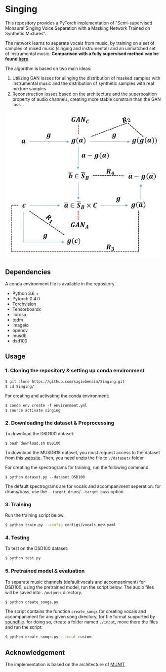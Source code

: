 # Singing

This repository provides a PyTorch implementation of "Semi-supervised Monaural Singing Voice Separation with a Masking Network Trained on Synthetic Mixtures".

The network learns to seperate vocals from music, by training on a set of samples of mixed music (singing and instrumental) and an unmatched set of instrumental music. **Comparison with a fully supervised method can be found [here](https://sagiebenaim.github.io/Singing/)**

The algorithm is based on two main ideas: 
1. Utilizing GAN losses for alinging the distribution of masked samples with instrumental music and the distribution of synthetic samples with real mixture samples.
2. Reconstruction losses based on the architecture and the superposition property of audio channels, creating more stable constrain than the GAN loss.

![Architecture](./Architecture.png)

## Dependencies
A conda environment file is available in the repository.
* Python 3.6 +
* Pytorch 0.4.0
* Torchvision
* Tensorboardx
* librosa
* tqdm
* imageio
* opencv
* musdb
* dsd100

## Usage

### 1. Cloning the repository & setting up conda environment
```
$ git clone https://github.com/sagiebenaim/Singing.git
$ cd Singing/
```
For creating and activating the conda environment:
```
$ conda env create -f environment.yml
$ source activate singing
```

### 2. Downloading the dataset & Preprocessing

To download the DSD100 dataset:
```
$ bash download.sh DSD100
```
To download the MUSDB18 dataset, you must request access to the dataset from this [website](https://zenodo.org/record/1117372/accessrequest). Then, you need unzip the file to `./dataset/` folder
 
For creating the spectrograms for training, run the following command
```
$ python dataset.py --dataset DSD100 
```
The default spectrograms are for vocals and accompaniment seperation. for drums/bass, use the `--target drums`/`--target bass` option 
 
### 3. Training
Run the training script below.

```bash
$ python train.py --config configs/vocals_new.yaml
```
 
### 4. Testing

To test on the DSD100 dataset:

```bash
$ python test.py
```

### 5. Pretrained model & evaluation

To separate music channels (default:vocals and accompaniment) for DSD100, using the pretrained model, run the script below. The audio files will be saved into `./outputs` directory.

```bash
$ python create_songs.py
```

The script contains the function `create_songs` for creating vocals and accompaniment for any given song directory, for file format supported by [soundfile](https://pysoundfile.readthedocs.io/en/0.9.0/).
for doing so, create a folder named `./input`, move there the files and run the script:
```bash
$ python create_songs.py --input custom
```

## Acknowledgement
The implementation is based on the architecture of [MUNIT](https://github.com/NVlabs/MUNIT)
